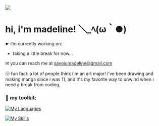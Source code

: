 ![](https://i.pinimg.com/originals/05/2b/98/052b985876840b722d31ed5900cd589c.gif)

# hi, i'm madeline! ＼_ﾍ(ω｀●)

<!-- ### a second year computer science student with a passion for software engineering -->

☛ i’m currently working on:
  * taking a little break for now...
  <!--* [arrow](https://github.com/msavoiu/arrow), a social media platform designed to connect members of the aromantic/asexual community -->
<!--  * [CMC You Later!](https://github.com/msavoiu/cmc-you-later), a voice-powered accessibility tool aimed at reducing repetitive strain injuries for people in tech -->
✉ you can reach me at savoiumadeline@gmail.com

㋡ fun fact: a lot of people think i'm an art major! i've been drawing and making manga since i was 11, and it's my favorite way to unwind when i need a break from coding.

<!---[![Top Langs](https://github-readme-stats.vercel.app/api/top-langs/?username=msavoiu)](https://github.com/anuraghazra/github-readme-stats)--->

### 🔧 my toolkit:
[![My Languages](https://skillicons.dev/icons?i=python,js,ts,cpp,html,css)](https://skillicons.dev)

[![My Skills](https://skillicons.dev/icons?i=nextjs,prisma,nodejs,react,express,postgres,flask,pytorch,vercel,aws)](https://skillicons.dev)
<!---#### 💬 Languages:
![python badge](https://img.shields.io/badge/-Python-3776AB?logo=python&logoColor=white)
![cpp badge](https://img.shields.io/badge/-C++-00599C?logo=cplusplus&logoColor=white)
![javascript badge](https://img.shields.io/badge/-BASH-4EAA25?logo=gnu-bash&logoColor=white)--->

<!---#### 🔧 Tools:
![vscode badge](https://img.shields.io/badge/-VSCode-007ACC?logo=visual%20studio%20code&logoColor=white)
![flask](https://img.shields.io/badge/-Flask-000000?logo=flask&logoColor=white)
![ae](https://img.shields.io/badge/-After%20Effects%20CC-9999FF?logo=adobe%20after%20effects&logoColor=white)
<!---#### 🖥️ Operating Systems:
![windows](https://img.shields.io/badge/-Windows%2010/11-0078D4?logo=windows&logoColor=white)
![ubuntu](https://img.shields.io/badge/-Linux%20(Ubuntu)-E95420?logo=ubuntu&logoColor=white)
![kali](https://img.shields.io/badge/-Linux%20(Kali)-557C94?logo=kali%20linux&logoColor=white)--->

